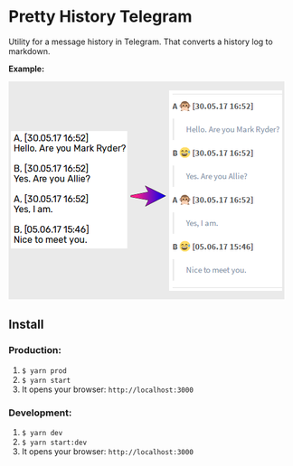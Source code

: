 # Pretty History Telegram

Utility for a message history in Telegram. That converts a history log to markdown.

**Example:**

![Example](./example.png)

## Install

### Production:
1. `$ yarn prod`
2. `$ yarn start`
3. It opens your browser: `http://localhost:3000`

### Development:
1. `$ yarn dev`
2. `$ yarn start:dev`
3. It opens your browser: `http://localhost:3000`
